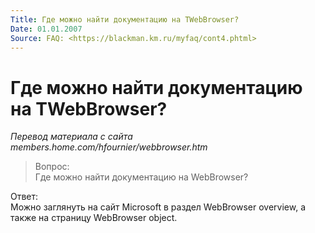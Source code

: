 ```yaml
---
Title: Где можно найти документацию на TWebBrowser?
Date: 01.01.2007
Source: FAQ: <https://blackman.km.ru/myfaq/cont4.phtml>
---
```



Где можно найти документацию на TWebBrowser?
============================================


_Перевод материала с сайта members.home.com/hfournier/webbrowser.htm_

> Вопрос:  
> Где можно найти документацию на WebBrowser?

Ответ:  
Можно заглянуть на сайт Microsoft в раздел WebBrowser overview,
а также на страницу WebBrowser object.
